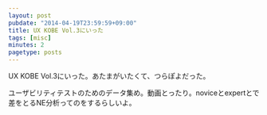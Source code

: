 ```yaml
---
layout: post
pubdate: "2014-04-19T23:59:59+09:00"
title: UX KOBE Vol.3にいった
tags: [misc]
minutes: 2
pagetype: posts
---
```

UX KOBE Vol.3にいった。あたまがいたくて、つらぽよだった。

ユーザビリティテストのためのデータ集め。動画とったり。noviceとexpertとで差をとるNE分析ってのをするらしいよ。
